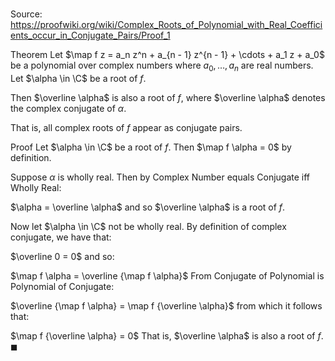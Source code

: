 # 

Source: https://proofwiki.org/wiki/Complex_Roots_of_Polynomial_with_Real_Coefficients_occur_in_Conjugate_Pairs/Proof_1

Theorem
Let $\map f z = a_n z^n + a_{n - 1} z^{n - 1} + \cdots + a_1 z + a_0$ be a polynomial over complex numbers where $a_0, \ldots, a_n$ are real numbers.
Let $\alpha \in \C$ be a root of $f$.

Then $\overline \alpha$ is also a root of $f$, where $\overline \alpha$ denotes the complex conjugate of $\alpha$.

That is, all complex roots of $f$ appear as conjugate pairs.


Proof
Let $\alpha \in \C$ be a root of $f$.
Then $\map f \alpha = 0$ by definition.

Suppose $\alpha$ is wholly real.
Then by Complex Number equals Conjugate iff Wholly Real:

$\alpha = \overline \alpha$
and so $\overline \alpha$ is a root of $f$.

Now let $\alpha \in \C$ not be wholly real.
By definition of complex conjugate, we have that:

$\overline 0 = 0$
and so:

$\map f \alpha = \overline {\map f \alpha}$
From Conjugate of Polynomial is Polynomial of Conjugate:

$\overline {\map f \alpha} = \map f {\overline \alpha}$
from which it follows that:

$\map f {\overline \alpha} = 0$
That is, $\overline \alpha$ is also a root of $f$.
$\blacksquare$






